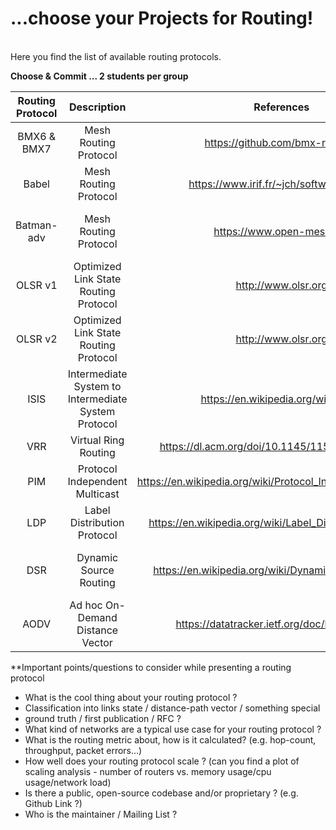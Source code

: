 # ...choose your Projects for Routing!
<br/>
Here you find the list of available routing protocols.  

**Choose & Commit ... 2 students per group**


| Routing Protocol			| Description			          	| References	         | Team Members   | Presentation Date
|:---------------------:|:---------------------------:|:--------------------:|:--------------:|:-----------:
| BMX6 & BMX7 | Mesh Routing Protocol | https://github.com/bmx-routing/ | | 8.6. oder 15.6.|
| Babel | Mesh Routing Protocol | https://www.irif.fr/~jch/software/babel/ | Christin Rudolph | 8.6. oder 15.6.|
| Batman-adv | Mesh Routing Protocol | https://www.open-mesh.org | Florian Wenzel, Andy Hattenhauer | 15.6.|
| OLSR v1 | Optimized Link State Routing Protocol | http://www.olsr.org |Dinh Huy Nguyen  Philipp Büchler| 8.6. oder 15.6.|
| OLSR v2 | Optimized Link State Routing Protocol | http://www.olsr.org | | 8.6. oder 15.6.|
| ISIS | Intermediate System to Intermediate System Protocol | https://en.wikipedia.org/wiki/IS-IS| Nico Trapp, Jennifer Haase | 8.6. oder 15.6.|
| VRR | Virtual Ring Routing| https://dl.acm.org/doi/10.1145/1151659.1159954 | | 8.6. oder 15.6.|
| PIM | Protocol Independent Multicast |https://en.wikipedia.org/wiki/Protocol_Independent_Multicast | | 8.6. oder 15.6.|
| LDP | Label Distribution Protocol| https://en.wikipedia.org/wiki/Label_Distribution_Protocol| | 8.6. oder 15.6.|
| DSR |Dynamic Source Routing | https://en.wikipedia.org/wiki/Dynamic_Source_Routing| Valerius Begau, Oliver Schröder | 15.6.|
| AODV |Ad hoc On-Demand Distance Vector  | https://datatracker.ietf.org/doc/html/rfc3561| | 8.6. oder 15.6.|

**Important points/questions to consider while presenting a routing protocol
* What is the cool thing about your routing protocol ?
* Classification into links state / distance-path vector / something special
* ground truth / first publication / RFC ?
* What kind of networks are a typical use case for your routing protocol ?
* What is the routing metric about, how is it calculated? (e.g. hop-count, throughput, packet errors...)
* How well does your routing protocol scale ? (can you find a plot of scaling analysis - number of routers vs. memory usage/cpu usage/network load)
* Is there a public, open-source codebase and/or proprietary ? (e.g. Github Link ?)
* Who is the maintainer / Mailing List ? 
